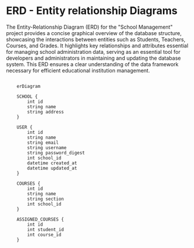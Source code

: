 # ERD - Entity relationship Diagrams

The Entity-Relationship Diagram (ERD) for the "School Management" project provides a concise graphical overview of the database structure, showcasing the interactions between entities such as Students, Teachers, Courses, and Grades. It highlights key relationships and attributes essential for managing school administration data, serving as an essential tool for developers and administrators in maintaining and updating the database system. This ERD ensures a clear understanding of the data framework necessary for efficient educational institution management.

```mermaid

    erDiagram

    SCHOOL {
        int id
        string name
        string address
    }

    USER {
        int id
        string name
        string email
        string username
        string password_digest
        int school_id
        datetime created_at
        datetime updated_at
    }

    COURSES {
        int id
        string name
        string section
        int school_id
    }

    ASSIGNED_COURSES {
        int id
        int student_id
        int course_id
    }


```
